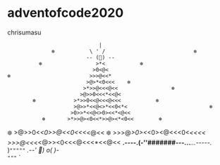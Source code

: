 # adventofcode2020
chrisumasu

                                 |
                  ❄️           \ ' /                            ❄️
                             -- (🌟) --
              ❄️                 >*<           ❄️
                               >0<@<
    ❄️                         >>>@<<*
                             >@>*<0<<<    ❄️
                            >*>>@<<<@<<                 ❄️  
                           >@>>0<<<*<<@<
            ❄️            >*>>0<<@<<<@<<<           ❄️
                         >@>>*<<@<>*<<0<*<                          ❄️
                        >0>>*<<@<>0><<*<@<<
               ❄️       >*>>@><0<<*>>@><*<0<<        ❄️
  ❄️                  >@>>0<*<0>>@<<0<<<*<@<<                   ❄️
                     >>>@*>0><*<0><@<<<0<*<<<<
                    >>>@<<*<<@>><0<<<@<<<*<<@<<
                 __.----.(\-''#######---...___...-----._
                    \)_`"""""`
                 .--' 👀)
               o(  )_-\
                 `"""` `                            